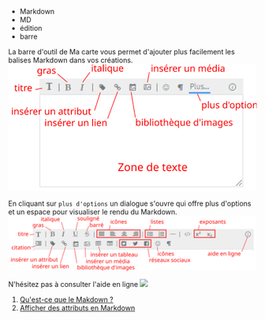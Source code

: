 - Markdown
- MD
- édition
- barre

La barre d'outil de Ma carte vous permet d'ajouter plus facilement les balises Markdown dans vos créations.
![](../../docs/img/mdbar-small.svg)

En cliquant sur `plus d'options` un dialogue s'ouvre qui offre plus d'options et un espace pour visualiser le rendu du Markdown.
![](../../docs/img/mdbarre.svg)

N'hésitez pas à consulter l'aide en ligne <img class="icon" src="../../docs/img/info.svg" />

1. [Qu'est-ce que le Makdown ?](../md/markdown.md)
1. [Afficher des attributs en Markdown](./Afficher_des_attributs_en_Markdown.md)
